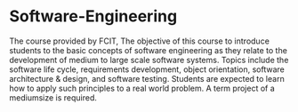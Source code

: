 # Software-Engineering
The course provided by FCIT, The objective of this course to introduce students to the basic concepts of software engineering as they relate to the development of medium to large scale software systems. Topics include the software life cycle, requirements development, object orientation, software architecture &amp; design, and software testing. Students are expected to learn how to apply such principles to a real world problem. A term project of a mediumsize is required.
